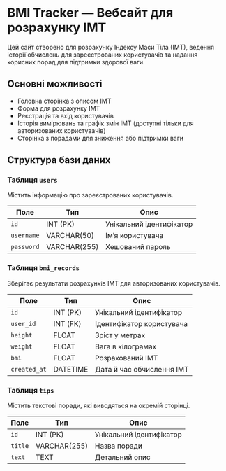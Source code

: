 # BMI Tracker — Вебсайт для розрахунку ІМТ

Цей сайт створено для розрахунку Індексу Маси Тіла (ІМТ), ведення історії обчислень для зареєстрованих користувачів та надання корисних порад для підтримки здорової ваги.

## Основні можливості

- Головна сторінка з описом ІМТ
- Форма для розрахунку ІМТ
- Реєстрація та вхід користувачів
- Історія вимірювань та графік змін ІМТ (доступні тільки для авторизованих користувачів)
- Сторінка з порадами для зниження або підтримки ваги

## Структура бази даних

### Таблиця `users`
Містить інформацію про зареєстрованих користувачів.

| Поле       | Тип         | Опис                         |
|------------|-------------|------------------------------|
| `id`       | INT (PK)    | Унікальний ідентифікатор     |
| `username` | VARCHAR(50) | Ім’я користувача             |
| `password` | VARCHAR(255)| Хешований пароль             |


### Таблиця `bmi_records`
Зберігає результати розрахунків ІМТ для авторизованих користувачів.

| Поле        | Тип         | Опис                                   |
|-------------|-------------|----------------------------------------|
| `id`        | INT (PK)    | Унікальний ідентифікатор               |
| `user_id`   | INT (FK)    | Ідентифікатор користувача              |
| `height`    | FLOAT       | Зріст у метрах                         |
| `weight`    | FLOAT       | Вага в кілограмах                      |
| `bmi`       | FLOAT       | Розрахований ІМТ                       |
| `created_at`| DATETIME    | Дата й час обчислення ІМТ              |

### Таблиця `tips`
Містить текстові поради, які виводяться на окремій сторінці.

| Поле     | Тип         | Опис                      |
|----------|-------------|---------------------------|
| `id`     | INT (PK)    | Унікальний ідентифікатор  |
| `title`  | VARCHAR(255)| Назва поради              |
| `text`   | TEXT        | Детальний опис            |



